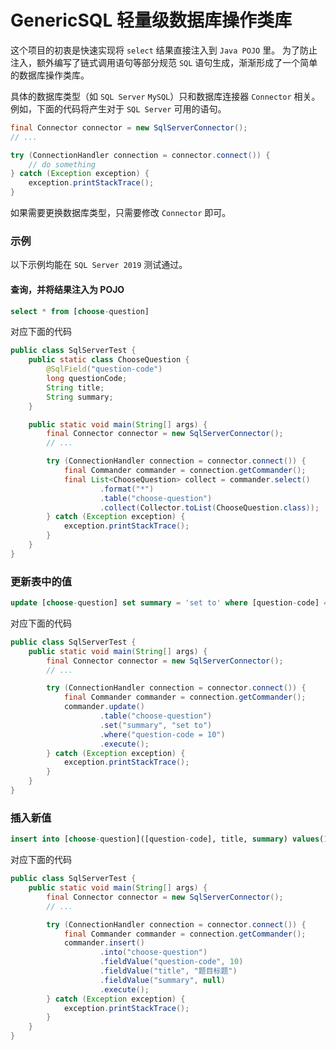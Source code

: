 # GenericSQL  轻量级数据库操作类库

这个项目的初衷是快速实现将 `select` 结果直接注入到 `Java POJO` 里。
为了防止注入，额外编写了链式调用语句等部分规范 `SQL` 语句生成，渐渐形成了一个简单的数据库操作类库。

具体的数据库类型（如 `SQL Server` `MySQL`）只和数据库连接器 `Connector` 相关。
例如，下面的代码将产生对于 `SQL Server` 可用的语句。
```java
final Connector connector = new SqlServerConnector();
// ...

try (ConnectionHandler connection = connector.connect()) {
    // do something
} catch (Exception exception) {
    exception.printStackTrace();
}
```
如果需要更换数据库类型，只需要修改 `Connector` 即可。

### 示例
以下示例均能在 `SQL Server 2019` 测试通过。

#### 查询，并将结果注入为 POJO
```sql
select * from [choose-question]
```
对应下面的代码
```java
public class SqlServerTest {
    public static class ChooseQuestion {
        @SqlField("question-code")
        long questionCode;
        String title;
        String summary;
    }

    public static void main(String[] args) {
        final Connector connector = new SqlServerConnector();
        // ...

        try (ConnectionHandler connection = connector.connect()) {
            final Commander commander = connection.getCommander();
            final List<ChooseQuestion> collect = commander.select()
                    .format("*")
                    .table("choose-question")
                    .collect(Collector.toList(ChooseQuestion.class));
        } catch (Exception exception) {
            exception.printStackTrace();
        }
    }
}
```

### 更新表中的值
```sql
update [choose-question] set summary = 'set to' where [question-code] = 10
```
对应下面的代码
```java
public class SqlServerTest {
    public static void main(String[] args) {
        final Connector connector = new SqlServerConnector();
        // ...

        try (ConnectionHandler connection = connector.connect()) {
            final Commander commander = connection.getCommander();
            commander.update()
                    .table("choose-question")
                    .set("summary", "set to")
                    .where("question-code = 10")
                    .execute();
        } catch (Exception exception) {
            exception.printStackTrace();
        }
    }
}
```

### 插入新值
```sql
insert into [choose-question]([question-code], title, summary) values(10, '题目标题', NULL)
```
对应下面的代码
```java
public class SqlServerTest {
    public static void main(String[] args) {
        final Connector connector = new SqlServerConnector();
        // ...

        try (ConnectionHandler connection = connector.connect()) {
            final Commander commander = connection.getCommander();
            commander.insert()
                    .into("choose-question")
                    .fieldValue("question-code", 10)
                    .fieldValue("title", "题目标题")
                    .fieldValue("summary", null)
                    .execute();        
        } catch (Exception exception) {
            exception.printStackTrace();
        }
    }
}
```